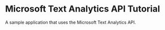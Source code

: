 # Microsoft Text Analytics API Tutorial

A sample application that uses the Microsoft Text Analytics API.

